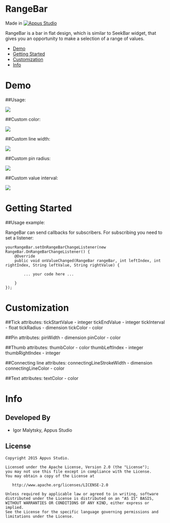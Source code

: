 RangeBar
=====================

Made in [![Appus Studio](https://github.com/appus-studio/Appus-Splash/blob/master/image/logo.png)](http://appus.pro)

RangeBar is a bar in flat design, which is similar to SeekBar widget, that gives you an opportunity to make a selection of a range of values.

* [Demo](#demo)
* [Getting Started](#getting-started)
* [Customization](#customization)
* [Info](#info)

# Demo

##Usage:

![](https://github.com/appus-studio/Appus-RangeBar/blob/master/image/main.gif)

##Custom color:

![](https://github.com/appus-studio/Appus-RangeBar/blob/master/image/color.gif)

##Custom line width:

![](https://github.com/appus-studio/Appus-RangeBar/blob/master/image/line_size.gif)

##Custom pin radius:

![](https://github.com/appus-studio/Appus-RangeBar/blob/master/image/pin_size.gif)

##Custom value interval:

![](https://github.com/appus-studio/Appus-RangeBar/blob/master/image/interval.gif)


# Getting Started

##Usage example:

RangeBar can send callbacks for subscribers. For subscribing you need to set a listener:

    yourRangeBar.setOnRangeBarChangeListener(new RangeBar.OnRangeBarChangeListener() {
        @Override
        public void onValueChanged(RangeBar rangeBar, int leftIndex, int rightIndex, String leftValue, String rightValue) {

            ... your code here ...

        }
    });

# Customization

##Tick attributes:
tickStartValue - integer
tickEndValue - integer
tickInterval - float
tickRadius - dimension
tickColor - color

##Pin attributes:
pinWidth - dimension
pinColor - color

##Thumb attributes:
thumbColor - color
thumbLeftIndex - integer
thumbRightIndex - integer

##Connecting line attributes:
connectingLineStrokeWidth - dimension
connectingLineColor - color

##Text attributes:
textColor - color


# Info

Developed By
------------

* Igor Malytsky, Appus Studio

License
--------

    Copyright 2015 Appus Studio.

    Licensed under the Apache License, Version 2.0 (the "License");
    you may not use this file except in compliance with the License.
    You may obtain a copy of the License at

       http://www.apache.org/licenses/LICENSE-2.0

    Unless required by applicable law or agreed to in writing, software
    distributed under the License is distributed on an "AS IS" BASIS,
    WITHOUT WARRANTIES OR CONDITIONS OF ANY KIND, either express or implied.
    See the License for the specific language governing permissions and
    limitations under the License.
